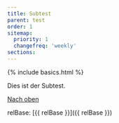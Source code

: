 ```yaml
---
title: Subtest
parent: test
order: 1
sitemap:
  priority: 1
  changefreq: 'weekly'
sections:
---
```


{% include basics.html %}

Dies ist der Subtest.

[Nach oben](../)

relBase: [{{ relBase }}]({{ relBase }})